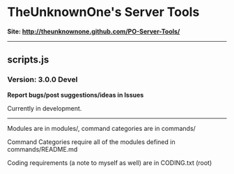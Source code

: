 ﻿# TheUnknownOne's Server Tools  

**Site: http://theunknownone.github.com/PO-Server-Tools/**

***

## scripts.js
### Version: 3.0.0 Devel

**Report bugs/post suggestions/ideas in Issues**

Currently in development.
***

Modules are in modules/, command categories are in commands/

Command Categories require all of the modules defined in commands/README.md

Coding requirements (a note to myself as well) are in CODING.txt (root)